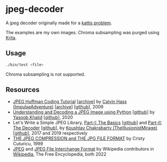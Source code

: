 # jpeg-decoder
A jpeg decoder originally made for a [kattis problem](https://open.kattis.com/problems/coincounter).

The examples are my own images. Chroma subsampling was purged using [Krita](https://krita.org/en/).

## Usage
```zsh
./bin/test <file>
```

Chroma subsampling is not supported.

## Resources
* [JPEG Huffman Coding Tutorial](https://www.impulseadventure.com/photo/jpeg-huffman-coding.html) \[[archive](https://web.archive.org/web/20211205035857/https://www.impulseadventure.com/photo/jpeg-huffman-coding.html)\] by [Calvin Hass (ImpulseAdventure)](https://www.impulseadventure.com) \[[archive](https://web.archive.org/web/20211202094539/https://www.impulseadventure.com)\] \[[github](https://github.com/ImpulseAdventure)\], 2009
* [Understanding and Decoding a JPEG Image using Python](https://yasoob.me/posts/understanding-and-writing-jpeg-decoder-in-python) \[[github](https://github.com/yasoob/Baseline-JPEG-Decoder)\] by [Yasoob Khalid](https://yasoob.me/) \[[github](https://github.com/yasoob)\], 2020
* Let\'s Write a Simple JPEG Library, [Part-I: The Basics](https://koushtav.me/jpeg/tutorial/2017/11/25/lets-write-a-simple-jpeg-library-part-1) \[[github](https://github.com/TheIllusionistMirage/simple-jpeg-decoder)\] and [Part-II: The Decoder](https://koushtav.me/jpeg/tutorial/c++/decoder/2019/03/02/lets-write-a-simple-jpeg-library-part-2) \[[github](https://github.com/TheIllusionistMirage/libKPEG)\], by [Koushtav Chakrabarty (TheIllusionistMirage)](https://koushtav.me/) \[[github](https://github.com/TheIllusionistMirage)\], 2017 and 2019 respectively
* [THE JPEG COMPRESSION and THE JPG FILE FORMAT](https://www.opennet.ru/docs/formats/jpeg.txt) by Cristy Cuturicu, 1999
* [JPEG](https://en.wikipedia.org/wiki/JPEG) and [JPEG File Interchange Format](https://en.wikipedia.org/wiki/JPEG_File_Interchange_Format) by Wikipedia contributors in [Wikipedia](https://en.wikipedia.org), The Free Encyclopedia, both 2022